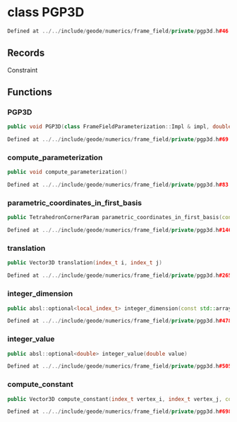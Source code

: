 # class PGP3D

```cpp
Defined at ../../include/geode/numerics/frame_field/private/pgp3d.h#46
```

## Records

Constraint



## Functions

### PGP3D

```cpp
public void PGP3D(class FrameFieldParameterization::Impl & impl, double mesh_size)
```

```cpp
Defined at ../../include/geode/numerics/frame_field/private/pgp3d.h#69
```

### compute_parameterization

```cpp
public void compute_parameterization()
```

```cpp
Defined at ../../include/geode/numerics/frame_field/private/pgp3d.h#83
```

### parametric_coordinates_in_first_basis

```cpp
public TetrahedronCornerParam parametric_coordinates_in_first_basis(const Block3D & block, const SolidMesh3D & solid, index_t tetrahedron)
```

```cpp
Defined at ../../include/geode/numerics/frame_field/private/pgp3d.h#146
```

### translation

```cpp
public Vector3D translation(index_t i, index_t j)
```

```cpp
Defined at ../../include/geode/numerics/frame_field/private/pgp3d.h#265
```

### integer_dimension

```cpp
public absl::optional<local_index_t> integer_dimension(const std::array<Point<dim>, dim> & param3d)
```

```cpp
Defined at ../../include/geode/numerics/frame_field/private/pgp3d.h#478
```

### integer_value

```cpp
public absl::optional<double> integer_value(double value)
```

```cpp
Defined at ../../include/geode/numerics/frame_field/private/pgp3d.h#505
```

### compute_constant

```cpp
public Vector3D compute_constant(index_t vertex_i, index_t vertex_j, const FrameTransform3D & mapping)
```

```cpp
Defined at ../../include/geode/numerics/frame_field/private/pgp3d.h#698
```



